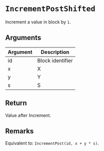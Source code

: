 # `IncrementPostShifted`

Increment a value in block by `1`.

## Arguments

| Argument | Description      |
| -------- | ---------------- |
| id       | Block identifier |
| x        | X                |
| y        | Y                |
| s        | S                |

## Return

Value after Increment.

## Remarks

Equivalent to: `IncrementPost(id, x + y * s)`.
